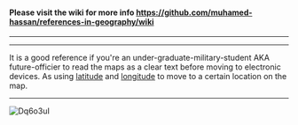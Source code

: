 #### Please visit the wiki for more info https://github.com/muhamed-hassan/references-in-geography/wiki

***
***

It is a good reference if you're an under-graduate-military-student AKA future-officier to read the maps as a clear text before moving to electronic devices. As using [latitude](https://en.wikipedia.org/wiki/Latitude) and [longitude](https://en.wikipedia.org/wiki/Longitude) to move to a certain location on the map.

***

![Dq6o3uI](https://github.com/muhamed-hassan/references-in-geography/assets/17825804/a01380a9-85b0-4582-8d2a-c4634e481cf3)
